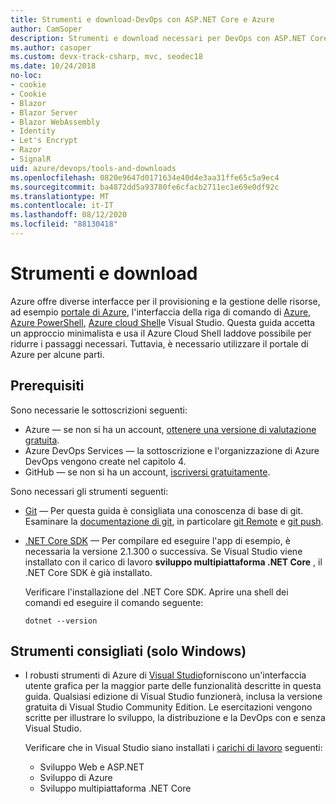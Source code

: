 ```yaml
---
title: Strumenti e download-DevOps con ASP.NET Core e Azure
author: CamSoper
description: Strumenti e download necessari per DevOps con ASP.NET Core e Azure.
ms.author: casoper
ms.custom: devx-track-csharp, mvc, seodec18
ms.date: 10/24/2018
no-loc:
- cookie
- Cookie
- Blazor
- Blazor Server
- Blazor WebAssembly
- Identity
- Let's Encrypt
- Razor
- SignalR
uid: azure/devops/tools-and-downloads
ms.openlocfilehash: 0820e9647d0171634e40d4e3aa31ffe65c5a9ec4
ms.sourcegitcommit: ba4872dd5a93780fe6cfacb2711ec1e69e0df92c
ms.translationtype: MT
ms.contentlocale: it-IT
ms.lasthandoff: 08/12/2020
ms.locfileid: "88130418"
---
```

# <a name="tools-and-downloads"></a>Strumenti e download

Azure offre diverse interfacce per il provisioning e la gestione delle risorse, ad esempio [portale di Azure](https://portal.azure.com), l'interfaccia della riga di comando di [Azure](/cli/azure/), [Azure PowerShell](/powershell/azure/overview), [Azure cloud Shell](https://shell.azure.com/bash)e Visual Studio. Questa guida accetta un approccio minimalista e usa il Azure Cloud Shell laddove possibile per ridurre i passaggi necessari. Tuttavia, è necessario utilizzare il portale di Azure per alcune parti.

## <a name="prerequisites"></a>Prerequisiti

Sono necessarie le sottoscrizioni seguenti:

* Azure &mdash; se non si ha un account, [ottenere una versione di valutazione gratuita](https://azure.microsoft.com/free/dotnet/).
* Azure DevOps Services &mdash; la sottoscrizione e l'organizzazione di Azure DevOps vengono create nel capitolo 4.
* GitHub &mdash; se non si ha un account, [iscriversi gratuitamente](https://github.com/join).

Sono necessari gli strumenti seguenti:

* [Git](https://git-scm.com/downloads) &mdash; Per questa guida è consigliata una conoscenza di base di git. Esaminare la [documentazione di git](https://git-scm.com/doc), in particolare [git Remote](https://git-scm.com/docs/git-remote) e [git push](https://git-scm.com/docs/git-push).
* [.NET Core SDK](https://dotnet.microsoft.com/download/) &mdash; Per compilare ed eseguire l'app di esempio, è necessaria la versione 2.1.300 o successiva. Se Visual Studio viene installato con il carico di lavoro **sviluppo multipiattaforma .NET Core** , il .NET Core SDK è già installato.

    Verificare l'installazione del .NET Core SDK. Aprire una shell dei comandi ed eseguire il comando seguente:

    ```dotnetcli
    dotnet --version
    ```

## <a name="recommended-tools-windows-only"></a>Strumenti consigliati (solo Windows)

* I robusti strumenti di Azure di [Visual Studio](https://visualstudio.microsoft.com)forniscono un'interfaccia utente grafica per la maggior parte delle funzionalità descritte in questa guida. Qualsiasi edizione di Visual Studio funzionerà, inclusa la versione gratuita di Visual Studio Community Edition. Le esercitazioni vengono scritte per illustrare lo sviluppo, la distribuzione e la DevOps con e senza Visual Studio.

  Verificare che in Visual Studio siano installati i [carichi di lavoro](/visualstudio/install/modify-visual-studio) seguenti:

  * Sviluppo Web e ASP.NET
  * Sviluppo di Azure
  * Sviluppo multipiattaforma .NET Core
